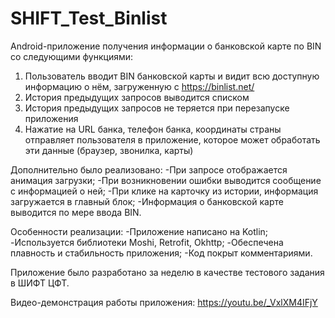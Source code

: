 # SHIFT_Test_Binlist

Android-приложение получения информации о банковской карте по BIN со следующими функциями:
1. Пользователь вводит BIN банковской карты и видит всю доступную информацию о нём, 
загруженную с https://binlist.net/
2. История предыдущих запросов выводится списком
3. История предыдущих запросов не теряется при перезапуске приложения
4. Нажатие на URL банка, телефон банка, координаты страны отправляет пользователя в 
приложение, которое может обработать эти данные (браузер, звонилка, карты)

Дополнительно было реализовано:
-При запросе отображается анимация загрузки;
-При возникновении ошибки выводится сообщение с информацией о ней;
-При клике на карточку из истории, информация загружается в главный блок;
-Информация о банковской карте выводится по мере ввода BIN.

Особенности реализации: 
-Приложение написано на Kotlin;
-Используется библиотеки Moshi, Retrofit, Okhttp;
-Обеспечена плавность и стабильность приложения;
-Код покрыт комментариями.

Приложение было разработано за неделю в качестве тестового задания в ШИФТ ЦФТ.

Видео-демонстрация работы приложения: https://youtu.be/_VxlXM4IFjY
